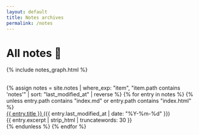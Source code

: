 ```yaml
---
layout: default
title: Notes archives
permalink: /notes
---
```


<div class="post-heading">
  <h1 class="post-title">All notes 📘</h1>
</div>

{% include notes_graph.html %}

<br>

<div>
  {% assign notes = site.notes | where_exp: "item", "item.path contains 'notes'" | sort: "last_modified_at" | reverse %}
  {% for entry in notes %}
  {% unless entry.path contains "index.md" or entry.path contains "index.html" %}
  <div class="list-entry">
    <div>
        <a class="internal-link" href="{{ entry.url }}">
            {{ entry.title }}
        </a> 
        <span class="faded">({{ entry.last_modified_at | date: "%Y-%m-%d" }})</span>
    </div>
    <div>{{ entry.excerpt | strip_html | truncatewords: 30 }}</div>

  </div>
  {% endunless %}
  {% endfor %}
</div>
